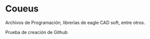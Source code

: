 # Coueus
Archivos de Programación, librerías de eagle CAD soft, entre otros.

Prueba de creación de Github
